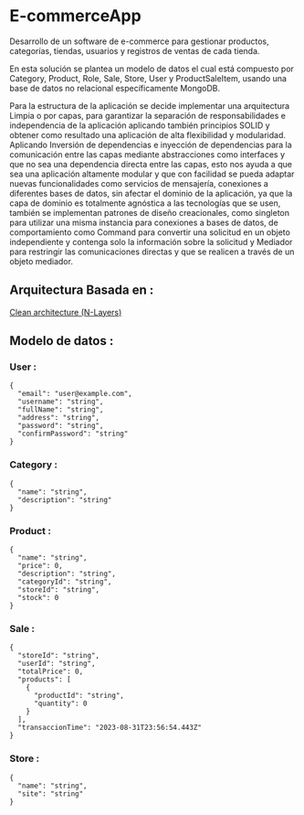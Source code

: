 # E-commerceApp

Desarrollo de un software de e-commerce para gestionar productos, categorías, tiendas, usuarios y registros de ventas de cada tienda.

En esta solución se plantea un modelo de datos el cual está compuesto por Category, Product, Role, Sale, Store, User y ProductSaleItem, 
usando una base de datos no relacional específicamente MongoDB.

Para la estructura de la aplicación se decide implementar una arquitectura Limpia o por capas, para garantizar la separación de responsabilidades
e independencia de la aplicación aplicando también principios SOLID y obtener como resultado una aplicación de alta flexibilidad y modularidad.
Aplicando Inversión de dependencias e inyección de dependencias para la comunicación entre las capas mediante abstracciones como interfaces y 
que no sea una dependencia directa entre las capas, esto nos ayuda a que sea una aplicación altamente modular y que con facilidad se pueda adaptar
nuevas funcionalidades como servicios de mensajería, conexiones a diferentes bases de datos, sin afectar el dominio de la aplicación, ya que la
capa de dominio es totalmente agnóstica a las tecnologías que se usen, también se implementan patrones de diseño creacionales, como singleton para utilizar 
una misma instancia para conexiones a bases de datos, de comportamiento como Command para convertir una solicitud en un objeto independiente y contenga 
solo la información sobre la solicitud y Mediador para restringir las comunicaciones directas y que se realicen a través de un objeto mediador.

## Arquitectura Basada en :

[Clean architecture (N-Layers)](https://github.com/JaraJD/E-commerce/assets/93845990/470e6918-39d7-464c-9404-df84129072fa)


## Modelo de datos : 

### User : 

```
{
  "email": "user@example.com",
  "username": "string",
  "fullName": "string",
  "address": "string",
  "password": "string",
  "confirmPassword": "string"
}
```

### Category : 

```
{
  "name": "string",
  "description": "string"
}
```

### Product : 

```
{
  "name": "string",
  "price": 0,
  "description": "string",
  "categoryId": "string",
  "storeId": "string",
  "stock": 0
}
```

### Sale :

```
{
  "storeId": "string",
  "userId": "string",
  "totalPrice": 0,
  "products": [
    {
      "productId": "string",
      "quantity": 0
    }
  ],
  "transaccionTime": "2023-08-31T23:56:54.443Z"
}
```

### Store :
```
{
  "name": "string",
  "site": "string"
}
```
